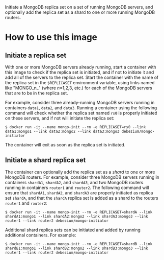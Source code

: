 Initiate a MongoDB replica set on a set of running MongoDB servers, and optionally add the replica set as a shard to one or more running MongoDB routers.

# How to use this image

## Initiate a replica set

With one or more MongoDB servers already running, start a container with this image to check if the replica set is initiated, and if not to initiate it and add all of the servers to the replica set. Start the container with the name of the replica set in the `$REPLICASET` environment variable, using links named like "MONGO_n_" (where _n_=1,2,3, etc.) for each of the MongoDB servers that are to be in the replica set.

For example, consider three already-running MongoDB servers running in containers `data1`, `data2`, and `data3`. Running a container using the following command will check whether the replica set named `rs0` is properly initiated on these servers, and if not will initiate the replica set:

    $ docker run -it --name mongo-init --rm -e REPLICASET=rs0 --link data1:mongo1 --link data2:mongo2 --link data3:mongo3 debezium/mongo-initiator

The container will exit as soon as the replica set is initiated.

## Initiate a shard replica set

The container can optionally add the replica set as a _shard_ to one or more MongoDB routers. For example, consider three MongoDB servers running in containers `shardA1`, `shardA2`, and `shardA3`, and two MongoDB routers running in containers `router1` and `router2`. The following command will ensure that `shardA1`, `shardA2`, and `shardA3` are properly initiated as replica set `shardA`, and that the `shardA` replica set is added as a shard to the routers `router1` and `router2`:

    $ docker run -it --name mongo-init --rm -e REPLICASET=shardA --link shardA1:mongo1 --link shardA2:mongo2 --link shardA3:mongo3 --link router1 --link router2 debezium/mongo-initiator

Additional shard replica sets can be initiated and added by running additional containers. For example:

    $ docker run -it --name mongo-init --rm -e REPLICASET=shardB --link shardB1:mongo1 --link shardB2:mongo2 --link shardB3:mongo3 --link router1 --link router2 debezium/mongo-initiator



